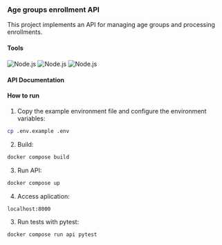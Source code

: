 ### Age groups enrollment API

This project implements an API for managing age groups and processing enrollments.

#### Tools
<img align = "center" alt = "Node.js" src = "https://img.shields.io/badge/fastapi-109989?style=for-the-badge&logo=FASTAPI&logoColor=white"/> <img align = "center" alt = "Node.js" src = "https://img.shields.io/badge/Docker-2CA5E0?style=for-the-badge&logo=docker&logoColor=white"/> <img align = "center" alt = "Node.js" src = "https://img.shields.io/badge/MongoDB-4EA94B?style=for-the-badge&logo=mongodb&logoColor=white"/>

#### API Documentation

#### How to run

1. Copy the example environment file and configure the environment variables:

```sh
cp .env.example .env
```

2. Build:

```bash
docker compose build
```

3. Run API:

```bash
docker compose up
```

4. Access aplication:
```bash
localhost:8000
```

3. Run tests with pytest:

```bash
docker compose run api pytest
```
